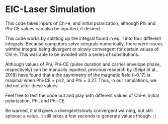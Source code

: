 # EIC-Laser Simulation

This code takes inputs of Chi-e, and initial polarization, although Phi and Phi-CE values can also be inputted, if desired.

This code works by splitting up the integral found in eq. 1 into four different integrals. Because computers solve integrals numerically, there were issues withthe integral being divergent or slowly convergent for certain values of Chi-e. This was able to be avoided with a series of substitutions. 

Although values of Phi, Phi-CE (pulse duration and carrier envelope phase, respectively) can be manually inputted, previous research by (Seipt et al., 2018) have found that a the asymmetry of the magnetic field (~0.17) is maximal when Phi-CE = pi/2, and Phi = 3.27. Thus, in our simulations, we did not alter these values. 

Feel free to test the code out and play with different values of Chi-e, initial polarization, Phi, and Phi-CE.

Be warned, it still gives a divergent/slowly convergent warning, but still spitsout a value. It still takes a few seconds to generate values though. :)
